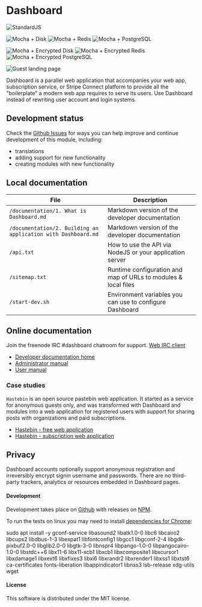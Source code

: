 # Dashboard
![StandardJS](https://github.com/userdashboard/dashboard/workflows/StandardJS%20Lint/badge.svg) 

![Mocha + Disk](https://github.com/userdashboard/dashboard/workflows/Mocha%20Disk/badge.svg) ![Mocha + Redis](https://github.com/userdashboard/dashboard/workflows/Mocha%20Redis/badge.svg) ![Mocha + PostgreSQL](https://github.com/userdashboard/dashboard/workflows/Mocha%20PostgreSQL/badge.svg)  

![Mocha + Encrypted Disk](https://github.com/userdashboard/dashboard/workflows/Mocha%20Encrypted%20Disk/badge.svg) ![Mocha + Encrypted Redis](https://github.com/userdashboard/dashboard/workflows/Mocha%20Encrypted%20Redis/badge.svg) ![Mocha + Encrypted PostgreSQL](https://github.com/userdashboard/dashboard/workflows/Mocha%20PostgreSQL/badge.svg)

![Guest landing page](https://userdashboard.github.io/outline.png?raw=true) 

Dashboard is a parallel web application that accompanies your web app, subscription service, or Stripe Connect platform to provide all the "boilerplate" a modern web app requires to serve its users.  Use Dashboard instead of rewriting user account and login systems.

## Development status

Check the [Github Issues](https://github.com/userdashboard/dashboard/issues) for ways you can help improve and continue development of this module, including:

- translations
- adding support for new functionality
- creating modules with new functionality

## Local documentation

| File | Description | 
|------|-------------|
| `/documentation/1. What is Dashboard.md` | Markdown version of the developer documentation |
| `/documentation/2. Building an application with Dashboard.md` | Markdown version of the developer documentation |
| `/api.txt` | How to use the API via NodeJS or your application server |
| `/sitemap.txt` | Runtime configuration and map of URLs to modules & local files |
| `/start-dev.sh` | Environment variables you can use to configure Dashboard |

## Online documentation

Join the freenode IRC #dashboard chatroom for support.  [Web IRC client](https://kiwiirc.com/nextclient/)

- [Developer documentation home](https://userdashboard.github.io/home)
- [Administrator manual](https://userdashboard.github.io/administrators/home)
- [User manual](https://userdashboard.github.io/users/home)

### Case studies 

`Hastebin` is an open source pastebin web application.  It started as a service for anonymous guests only, and was transformed with Dashboard and modules into a web application for registered users with support for sharing posts with organizations and paid subscriptions.

- [Hastebin - free web application](https://userdashboard.github.io/integrations/converting-hastebin-free-saas.html)
- [Hastebin - subscription web application](https://userdashboard.github.io/integrations/converting-hastebin-subscription-saas.html)

## Privacy

Dashboard accounts optionally support anonymous registration and irreversibly encrypt signin username and passwords.  There are no third-party trackers, analytics or resources embedded in Dashboard pages.  

#### Development

Development takes place on [Github](https://github.com/userdashboard/dashboard) with releases on [NPM](https://www.npmjs.com/package/@userdashboard/dashboard).

To run the tests on linux you may need to install [dependencies for Chrome](https://stackoverflow.com/questions/59112956/cant-use-puppeteer-error-failed-to-launch-chrome):

sudo apt install -y gconf-service libasound2 libatk1.0-0 libc6 libcairo2 libcups2 libdbus-1-3 libexpat1 libfontconfig1 libgcc1 libgconf-2-4 libgdk-pixbuf2.0-0 libglib2.0-0 libgtk-3-0 libnspr4 libpango-1.0-0 libpangocairo-1.0-0 libstdc++6 libx11-6 libx11-xcb1 libxcb1 libxcomposite1 libxcursor1 libxdamage1 libxext6 libxfixes3 libxi6 libxrandr2 libxrender1 libxss1 libxtst6 ca-certificates fonts-liberation libappindicator1 libnss3 lsb-release xdg-utils wget

#### License

This software is distributed under the MIT license.
